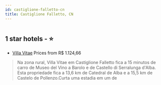 ```yaml
---
id: castiglione-falletto-cn
title: Castiglione Falletto, CN
---
```


<center><img src="https://i.travelapi.com/hotels/16000000/15990000/15986700/15986683/ab182c0f_z.jpg" alt="" /></center>


##  1 star hotels - ⭐️

-    [Villa Vitae](https://www.hurb.com/br/aud/https://www.hurb.com/br/hotels/castiglione-falletto/villa-vitae-HT-EIHF?cmp=18055) Prices from R$ 1.124,66
   > Na zona rural, Villa Vitae em Castiglione Falletto fica a 15 minutos de carro de Museo del Vino a Barolo e de Castello di Serralunga d'Alba.  Esta propriedade fica a 13,6 km de Catedral de Alba e a 15,5 km de Castelo de Pollenzo.Curta uma estadia em um de
